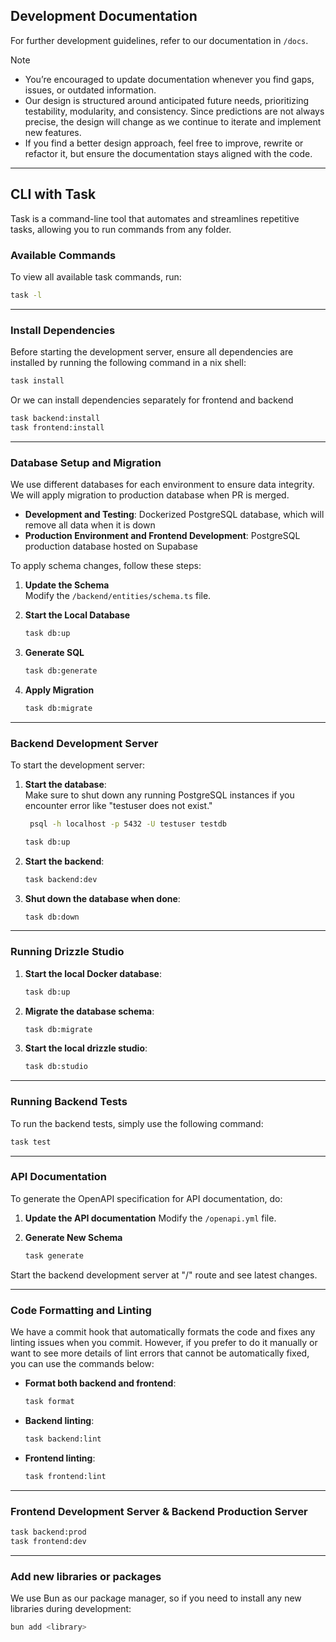 ## Development Documentation
For further development guidelines, refer to our documentation in `/docs`.
> [!NOTE]
> - You’re encouraged to update documentation whenever you find gaps, issues, or outdated information. 
> - Our design is structured around anticipated future needs, prioritizing testability, modularity, and consistency. Since predictions are not always precise, the design will change as we continue to iterate and implement new features.
> - If you find a better design approach, feel free to improve, rewrite or refactor it, but ensure the documentation stays aligned with the code.

---

## CLI with Task
Task is a command-line tool that automates and streamlines repetitive tasks, allowing you to run commands from any folder.

### Available Commands

To view all available task commands, run:

```bash
task -l
```

-----

### Install Dependencies

Before starting the development server, ensure all dependencies are installed by running the following command in a nix shell:

```bash
task install
```
Or we can install dependencies separately for frontend and backend
```bash
task backend:install
task frontend:install
```

-----

### Database Setup and Migration

We use different databases for each environment to ensure data integrity. We will apply migration to production database when PR is merged.

- **Development and Testing**: Dockerized PostgreSQL database, which will remove all data when it is down
- **Production Environment and Frontend Development**: PostgreSQL production database hosted on Supabase

To apply schema changes, follow these steps:

1. **Update the Schema**  
   Modify the `/backend/entities/schema.ts` file.

2. **Start the Local Database**  
 
   ```bash
   task db:up
   ```

3. **Generate SQL**  

   ```bash
   task db:generate
   ```
4. **Apply Migration**  

   ```bash
   task db:migrate
   ```
   
-----

### Backend Development Server

To start the development server:

1. **Start the database**:  
   Make sure to shut down any running PostgreSQL instances if you encounter error like "testuser does not exist."

   ```bash
    psql -h localhost -p 5432 -U testuser testdb
   ```

   ```bash
   task db:up
   ```

2. **Start the backend**:

   ```bash
   task backend:dev
   ```

3. **Shut down the database when done**:

   ```bash
   task db:down
   ```

-----

### Running Drizzle Studio
1. **Start the local Docker database**:  

   ```bash
   task db:up
   ```

2. **Migrate the database schema**:

   ```bash
   task db:migrate
   ```

3. **Start the local drizzle studio**:

   ```bash
   task db:studio
   ```

-----

### Running Backend Tests

To run the backend tests, simply use the following command:

```bash
task test
```

-----

### API Documentation

To generate the OpenAPI specification for API documentation, do:
1. **Update the API documentation**
    Modify the `/openapi.yml` file.

2. **Generate New Schema**

    ```bash
    task generate
    ```
Start the backend development server at "/" route and see latest changes.

-----

### Code Formatting and Linting

We have a commit hook that automatically formats the code and fixes any linting issues when you commit. However, if you prefer to do it manually or want to see more details of lint errors that cannot be automatically fixed, you can use the commands below:

- **Format both backend and frontend**:

   ```bash
   task format
   ```

- **Backend linting**:

   ```bash
   task backend:lint
   ```

- **Frontend linting**:

   ```bash
   task frontend:lint
   ```

-----

### Frontend Development Server & Backend Production Server
```bash
task backend:prod
task frontend:dev
```

-----

### Add new libraries or packages
We use Bun as our package manager, so if you need to install any new libraries during development:
```bash
bun add <library>
```
